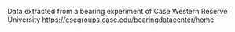 Data extracted from a bearing experiment of Case Western Reserve University
https://csegroups.case.edu/bearingdatacenter/home